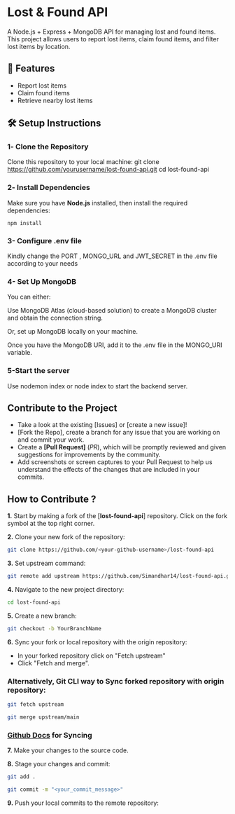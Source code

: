 # Lost & Found API

A Node.js + Express + MongoDB API for managing lost and found items. This project allows users to report lost items, claim found items, and filter lost items by location.

## 🚀 Features

- Report lost items
- Claim found items
- Retrieve nearby lost items

## 🛠️ Setup Instructions

### 1️- Clone the Repository

Clone this repository to your local machine:
git clone https://github.com/yourusername/lost-found-api.git
cd lost-found-api

### 2️- Install Dependencies

Make sure you have **Node.js** installed, then install the required dependencies:
```
npm install

```

### 3- Configure .env file
Kindly change the PORT , MONGO_URL and JWT_SECRET in the .env file according to your needs

### 4- Set Up MongoDB

You can either:

Use MongoDB Atlas (cloud-based solution) to create a MongoDB cluster and obtain the connection string.

Or, set up MongoDB locally on your machine.

Once you have the MongoDB URI, add it to the .env file in the MONGO_URI variable.

### 5-Start the server

Use nodemon index or node index to start the backend server.

## Contribute to the Project

- Take a look at the existing [Issues]<!--(https://github.com/Simandhar14/lost-found-api)--> or [create a new issue]<!--(https://github.com/Simandhar14/lost-found-api/issues/new/choose)-->!
- [Fork the Repo]<!--(https://github.com/Simandhar14/lost-found-api/fork)-->, create a branch for any issue that you are working on and commit your work.
- Create a **[Pull Request]<!--(https://github.com/Simandhar14/lost-found-api/compare)-->** (_PR_), which will be promptly reviewed and given suggestions for improvements by the community.
- Add screenshots or screen captures to your Pull Request to help us understand the effects of the changes that are included in your commits.
## How to Contribute ?

**1.** Start by making a fork of the [**lost-found-api**]<!--(https://github.com/Simandhar14/lost-found-api)--> repository. Click on the fork  symbol at the top right corner.

**2.** Clone your new fork of the repository:

```bash
git clone https://github.com/<your-github-username>/lost-found-api
```

**3.** Set upstream command:

```bash
git remote add upstream https://github.com/Simandhar14/lost-found-api.git
```

**4.** Navigate to the new project directory:

```bash
cd lost-found-api
```

**5.** Create a new branch:

```bash
git checkout -b YourBranchName
```

**6.** Sync your fork or local repository with the origin repository:

- In your forked repository click on "Fetch upstream"
- Click "Fetch and merge".

### Alternatively, Git CLI way to Sync forked repository with origin repository:

```bash
git fetch upstream
```

```bash
git merge upstream/main
```

### [Github Docs](https://docs.github.com/en/github/collaborating-with-pull-requests/addressing-merge-conflicts/resolving-a-merge-conflict-on-github) for Syncing

**7.** Make your changes to the source code.

**8.** Stage your changes and commit:

```bash
git add .
```

```bash
git commit -m "<your_commit_message>"
```

**9.** Push your local commits to the remote repository:

```bash
